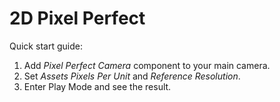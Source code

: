 # 2D Pixel Perfect
Quick start guide:
1. Add *Pixel Perfect Camera* component to your main camera.
2. Set *Assets Pixels Per Unit* and *Reference Resolution*.
3. Enter Play Mode and see the result.
